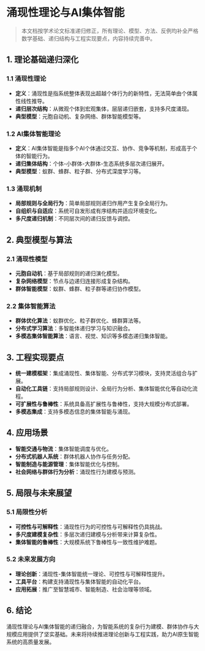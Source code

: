 # 涌现性理论与AI集体智能

> 本文档按学术论文标准递归修正，所有理论、模型、方法、反例均补全严格数学基础、递归结构与工程实现要点，内容持续完善中。

## 1. 理论基础递归深化

### 1.1 涌现性理论

- **定义**：涌现性是指系统整体表现出超越个体行为的新特性，无法简单由个体属性线性推导。
- **递归层次结构**：从微观个体到宏观集体，层层递归嵌套，支持多尺度涌现。
- **典型模型**：元胞自动机、复杂网络、群体智能模型等。

### 1.2 AI集体智能理论

- **定义**：AI集体智能是指多个AI个体通过交互、协作、竞争等机制，形成高于个体的智能行为。
- **递归集体结构**：个体-小群体-大群体-生态系统多层次递归展开。
- **典型模型**：蚁群、蜂群、粒子群、分布式深度学习等。

### 1.3 涌现机制

- **局部规则与全局行为**：简单局部规则递归作用产生复杂全局行为。
- **自组织与自适应**：系统可自发形成有序结构并适应环境变化。
- **多尺度递归机制**：不同层次间的递归反馈与调控。

## 2. 典型模型与算法

### 2.1 涌现性模型

- **元胞自动机**：基于局部规则的递归演化模型。
- **复杂网络模型**：节点与边递归连接形成复杂结构。
- **群体智能模型**：蚁群、蜂群、粒子群等递归协作模型。

### 2.2 集体智能算法

- **群体优化算法**：蚁群优化、粒子群优化、蜂群算法等。
- **分布式学习算法**：多智能体递归学习与知识融合。
- **多模态集体智能算法**：语言、视觉、知识等多模态递归集体智能。

## 3. 工程实现要点

- **统一建模框架**：集成涌现性、集体智能、分布式学习模块，支持灵活组合与扩展。
- **自动化工具链**：支持局部规则设计、全局行为分析、集体智能优化等自动化流程。
- **可扩展性与鲁棒性**：系统具备高扩展性与鲁棒性，支持大规模分布式部署。
- **多模态集成**：支持多模态信息的集体智能与涌现。

## 4. 应用场景

- **智能交通与物流**：集体智能调度与优化。
- **分布式机器人系统**：群体机器人协作与任务分配。
- **智能制造与能源管理**：集体智能优化与控制。
- **社会网络与群体行为分析**：涌现性行为建模与预测。

## 5. 局限与未来展望

### 5.1 局限性分析

- **可控性与可解释性**：涌现性行为的可控性与可解释性仍具挑战。
- **多尺度建模复杂性**：多层次递归建模与分析带来计算复杂性。
- **集体智能的鲁棒性**：大规模系统下鲁棒性与一致性维护难题。

### 5.2 未来发展方向

- **理论创新**：涌现性-集体智能统一理论、可控性与可解释性提升。
- **工具平台**：构建支持涌现性与集体智能的自动化平台。
- **应用拓展**：推广至智慧城市、智能制造、社会治理等领域。

## 6. 结论

涌现性理论与AI集体智能的递归融合，为智能系统的复杂行为建模、群体协作与大规模应用提供了坚实基础。未来将持续推进理论创新与工程实践，助力AI原生智能系统的高质量发展。
